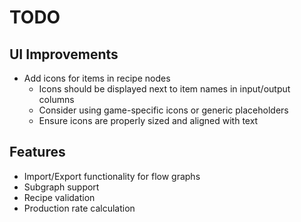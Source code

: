 # TODO

## UI Improvements
- Add icons for items in recipe nodes
  - Icons should be displayed next to item names in input/output columns
  - Consider using game-specific icons or generic placeholders
  - Ensure icons are properly sized and aligned with text

## Features
- Import/Export functionality for flow graphs
- Subgraph support
- Recipe validation
- Production rate calculation 